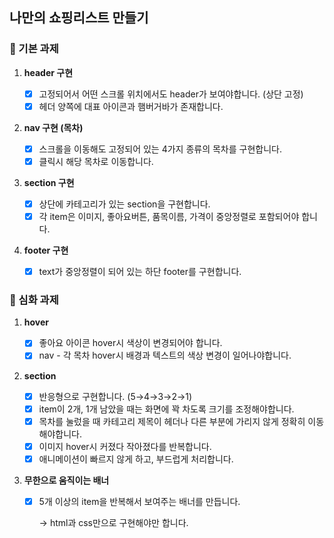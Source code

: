 ## 나만의 쇼핑리스트 만들기

### 🧩 기본 과제

1. **header 구현**

   - [x] 고정되어서 어떤 스크롤 위치에서도 header가 보여야합니다. (상단 고정)
   - [x] 헤더 양쪽에 대표 아이콘과 햄버거바가 존재합니다.

2. **nav 구현 (목차)**
   - [x] 스크롤을 이동해도 고정되어 있는 4가지 종류의 목차를 구현합니다.
   - [x] 클릭시 해당 목차로 이동합니다.
3. **section 구현**
   - [x] 상단에 카테고리가 있는 section을 구현합니다.
   - [x] 각 item은 이미지, 좋아요버튼, 품목이름, 가격이 중앙정렬로 포함되어야 합니다.
4. **footer 구현**
   - [x] text가 중앙정렬이 되어 있는 하단 footer를 구현합니다.

### 🌠 심화 과제

1. **hover**
   - [x] 좋아요 아이콘 hover시 색상이 변경되어야 합니다.
   - [x] nav - 각 목차 hover시 배경과 텍스트의 색상 변경이 일어나야합니다.
2. **section**
   - [x] 반응형으로 구현합니다. (5→4→3→2→1)
   - [x] item이 2개, 1개 남았을 때는 화면에 꽉 차도록 크기를 조정해야합니다.
   - [x] 목차를 눌렀을 때 카테고리 제목이 헤더나 다른 부분에 가리지 않게 정확히 이동해야합니다.
   - [x] 이미지 hover시 커졌다 작아졌다를 반복합니다.
   - [x] 애니메이션이 빠르지 않게 하고, 부드럽게 처리합니다.
3. **무한으로 움직이는 배너**

   - [x] 5개 이상의 item을 반복해서 보여주는 배너를 만듭니다.

     → html과 css만으로 구현해야만 합니다.
